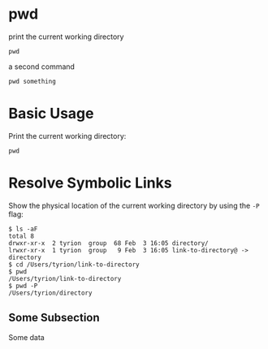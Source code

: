# pwd

print the current working directory

    pwd


a second command

    pwd something



# Basic Usage

Print the current working directory:

    pwd



# Resolve Symbolic Links

Show the physical location of the current working directory by using the `-P`
flag:

    $ ls -aF
    total 8
    drwxr-xr-x  2 tyrion  group  68 Feb  3 16:05 directory/
    lrwxr-xr-x  1 tyrion  group   9 Feb  3 16:05 link-to-directory@ -> directory
    $ cd /Users/tyrion/link-to-directory
    $ pwd
    /Users/tyrion/link-to-directory
    $ pwd -P
    /Users/tyrion/directory



## Some Subsection

Some data


